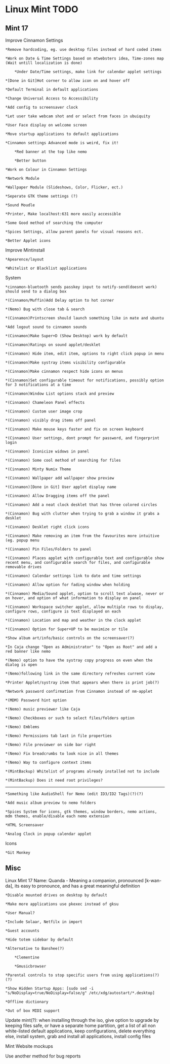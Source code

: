Linux Mint TODO
===============

Mint 17
-----------

Improve Cinnamon Settings
	
	*Remove hardcoding, eg. use desktop files instead of hard coded items

	*Work on Date & Time Settings based on mtwebsters idea, Time-zones map (Wait untill localization is done)
		
		*Under Date/Time settings, make link for calendar applet settings

	*[Done in Git]Hot corner to allow icon on and hover off

	*Default Terminal in default applications

	*Change Universal Access to Accessibility

	*Add config to screensaver clock 

	*Let user take webcam shot and or select from faces in ubuiquity

	*User Face display on welcome screen
	
	*Move startup applications to default applications
	
	*Cinnamon settings Advanced mode is weird, fix it!
	
		*Red banner at the top like nemo
	
		*Better button       
	
	*Work on Colour in Cinnamon Settings

	*Network Module
	
	*Wallpaper Module (Slideshows, Color, Flicker, ect.)

	*Seperate GTK theme settings (?)

	*Sound Moudle

	*Printer, Make localhost:631 more easily accessible

	*Some Good method of searching the computer

	*Spices Settings, allow parent panels for visual reasons ect.
	
	*Better Applet icons

Improve Mintinstall
	
	*Apearence/layout

	*Whitelist or Blacklist applications

System

	*cinnamon-bluetooth sends passkey input to notify-send(doesnt work) should send to a dialog box

	*(Cinnamon/Muffin)Add Delay option to hot corner	

	*(Nemo) Bug with close tab & search	

	*(Cinnamon)Printscreen should launch something like in mate and ubuntu

	*Add logout sound to cinnamon sounds

	*(Cinnamon)Make Super+D (Show Desktop) work by default

	*(Cinnamon)Ratings on sound applet/desklet

	*(Cinnamon) Hide item, edit item, options to right click popup in menu

	*(Cinnamon)Make systray items visibility configurable
	
	*(Cinnamon)Make cinnamon respect hide icons on menus

	*(Cinnamon)Set configurable timeout for notifications, possibly option for 3 notifications at a time

	*(Cinnamon)Window List options stack and preview

	*(Cinnamon) Chameleon Panel effects

	*(Cinnamon) Custom user image crop

	*(Cinnamon) visibly drag items off panel

	*(Cinnamon) Make mouse keys faster and fix on screen keyboard

	*(Cinnamon) User settings, dont prompt for password, and fingerprint login

	*(Cinnamon) Iconicize widows in panel

	*(Cinnamon) Some cool method of searching for files

	*(Cinnamon) Minty Numix Theme

	*(Cinnamon) Wallpaper add wallpaper show preview

	*(Cinnamon)[Done in Git] User applet display name

	*(Cinnamon) Allow Dragging items off the panel

	*(Cinnamon) Add a neat clock desklet that has three colored circles 

	*(Cinnamon) Bug with clutter when trying to grab a window it grabs a desklet

	*(Cinnamon) Desklet right click icons

	*(Cinnamon) Make removing an item from the favourites more intuitive (eg. popup menu

	*(Cinnamon) Pin Files/Folders to panel

	*(Cinnamon) Places applet with configurable text and configurable show recent menu, and configurable search for files, and configurable removable drives

	*(Cinnamon) Calendar settings link to date and time settings

	*(Cinnamon) Allow option for fading window when holding

	*(Cinnamon) Media/Sound applet, option to scroll text alwase, never or on hover, and option of what information to display on panel

	*(Cinnamon) Workspace switcher applet, allow multiple rows to display, configure rows, configure is text displayed on each

	*(Cinnamon) Location and map and weather in the clock applet

	*(Cinnamon) Option for Super+UP to be maximize or tile

	*Show album art/info/basic controls on the screensaver(?)

	*In Caja change "Open as Administrator" to "Open as Root" and add a red banner like nemo

	*(Nemo) option to have the systray copy progress on even when the dialog is open

	*(Nemo)following link in the same directory refreshes current view

	*Printer Applet/systray item that appears when there is print job(?)

	*Network password confirmation from Cinnamon instead of nm-applet

	*(MDM) Password hint option

	*(Nemo) music previewer like Caja 

	*(Nemo) Checkboxes or such to select files/folders option

	*(Nemo) Emblems

	*(Nemo) Permissions tab last in file properties

	*(Nemo) File previewer on side bar right

	*(Nemo) Fix breadcrumbs to look nice in all themes

	*(Nemo) Way to configure context items

	*(MintBackup) Whitelist of programs already installed not to include

	*(MintBackup) Does it need root privileges?
-------------------------------------------------------------------------------------------             

	*Something like AudioShell for Nemo (edit ID3/ID2 Tags)(?)(?)
	
	*Add music album preview to nemo folders

	*Spices System for icons, gtk themes, window borders, nemo actions, mdm themes, enable/disable each nemo extension

	*HTML Screensaver

	*Analog Clock in popup calendar applet


Icons

	*Git Monkey

Misc
------------------

Linux Mint 17 Name: Quanda - Meaning a companion, pronounced [k-wan-da], its easy to pronounce, and has a great meaningful definition

	*Disable mounted drives on desktop by default

	*Make more applications use pkexec instead of gksu
	
	*User Manual?

	*Include Solaar, Netfilx in import
	
	*Guest accounts	
	
	*Hide totem sidebar by default

	*Alternative to Banshee(?)

		*Clementine
		
		*Gmusicbrowser

	*Parental controls to stop specific users from using applications(?)(?)

	*Show Hidden Startup Apps: [sudo sed -i "s/NoDisplay=true/NoDisplay=false/g" /etc/xdg/autostart/*.desktop]

	*Offline dictionary

	*Out of box MIDI support

Update mint(?): when installing through the iso, give option to upgrade by keeping files safe, or have a separate home partition, get a list of all non white-listed default applications, keep configurations, delete everything else, install system, grab and install all applications, install config files

Mint Website mockups

Use another method for bug reports




